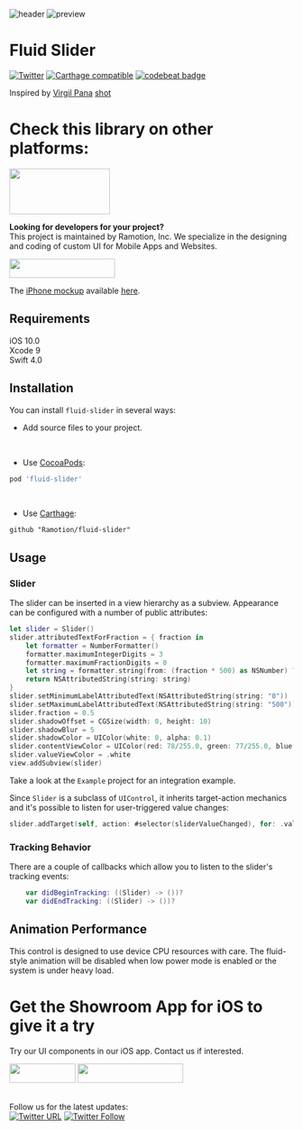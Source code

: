 ![header](./header.png)
![preview](./preview.gif)

# Fluid Slider
[![Twitter](https://img.shields.io/badge/Twitter-@Ramotion-blue.svg?style=flat)](http://twitter.com/Ramotion)
[![Carthage compatible](https://img.shields.io/badge/Carthage-compatible-4BC51D.svg?style=flat)](https://github.com/Ramotion/fluid-slider)
[![codebeat badge](https://codebeat.co/badges/6f67da5d-c416-4bac-9fb7-c2dc938feedc)](https://codebeat.co/projects/github-com-ramotion-fluid-slider)

Inspired by [Virgil Pana](https://dribbble.com/virgilpana) [shot](https://dribbble.com/shots/3868232-Fluid-Slider)

# Check this library on other platforms:
<a href="https://github.com/Ramotion/fluid-slider-android">
<img src="https://github.com/Ramotion/navigation-stack/blob/master/Android_Kotlin@2x.png" width="178" height="81"></a>

**Looking for developers for your project?**<br>
This project is maintained by Ramotion, Inc. We specialize in the designing and coding of custom UI for Mobile Apps and Websites.

<a href="https://ramotion.com/?utm_source=gthb&utm_medium=special&utm_campaign=fluid-slider-contact-us/#Get_in_Touch">
<img src="https://github.com/ramotion/gliding-collection/raw/master/contact_our_team@2x.png" width="187" height="34"></a> <br>

The [iPhone mockup](https://store.ramotion.com?utm_source=gthb&utm_medium=special&utm_campaign=fluid-slider) available [here](https://store.ramotion.com?utm_source=gthb&utm_medium=special&utm_campaign=fluid-slider).

## Requirements

iOS 10.0  
Xcode 9    
Swift 4.0

## Installation
You can install `fluid-slider` in several ways:

- Add source files to your project.

<br>

- Use [CocoaPods](https://cocoapods.org):
``` ruby
pod 'fluid-slider'
```

<br>

- Use [Carthage](https://github.com/Carthage/Carthage):
```
github "Ramotion/fluid-slider"
```

## Usage

### Slider

The slider can be inserted in a view hierarchy as a subview. Appearance can be configured with a number of public attributes:

```swift
let slider = Slider()
slider.attributedTextForFraction = { fraction in
    let formatter = NumberFormatter()
    formatter.maximumIntegerDigits = 3
    formatter.maximumFractionDigits = 0
    let string = formatter.string(from: (fraction * 500) as NSNumber) ?? ""
    return NSAttributedString(string: string)
}
slider.setMinimumLabelAttributedText(NSAttributedString(string: "0"))
slider.setMaximumLabelAttributedText(NSAttributedString(string: "500"))
slider.fraction = 0.5
slider.shadowOffset = CGSize(width: 0, height: 10)
slider.shadowBlur = 5
slider.shadowColor = UIColor(white: 0, alpha: 0.1)
slider.contentViewColor = UIColor(red: 78/255.0, green: 77/255.0, blue: 224/255.0, alpha: 1)
slider.valueViewColor = .white
view.addSubview(slider)
```

Take a look at the `Example` project for an integration example.

Since `Slider` is a subclass of `UIControl`, it inherits target-action mechanics and it's possible to listen for user-triggered value changes:
```swift
slider.addTarget(self, action: #selector(sliderValueChanged), for: .valueChanged)
```
### Tracking Behavior

There are a couple of callbacks which allow you to listen to the slider's tracking events:
```swift
    var didBeginTracking: ((Slider) -> ())?
    var didEndTracking: ((Slider) -> ())?
```

## Animation Performance

This control is designed to use device CPU resources with care. The fluid-style animation will be disabled when low power mode is enabled or the system is under heavy load.


# Get the Showroom App for iOS to give it a try
Try our UI components in our iOS app. Contact us if interested.

<a href="https://itunes.apple.com/app/apple-store/id1182360240?pt=550053&ct=fluid-slider&mt=8" >
<img src="https://github.com/ramotion/gliding-collection/raw/master/app_store@2x.png" width="117" height="34"></a>
<a href="https://ramotion.com/?utm_source=gthb&utm_medium=special&utm_campaign=fluid-slider/#Get_in_Touch">
<img src="https://github.com/ramotion/gliding-collection/raw/master/contact_our_team@2x.png" width="187" height="34"></a>
<br>
<br>

Follow us for the latest updates:<br>
[![Twitter URL](https://img.shields.io/twitter/url/http/shields.io.svg?style=social)](https://twitter.com/intent/tweet?text=https://github.com/ramotion/fluid-slider)
[![Twitter Follow](https://img.shields.io/twitter/follow/ramotion.svg?style=social)](https://twitter.com/ramotion)
